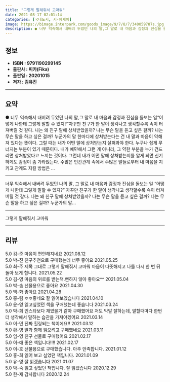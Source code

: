```yaml
---
title: "그렇게 말해줘서 고마워"
date: 2021-08-17 02:01:14
categories: [국내도서, 시-에세이]
image: https://bimage.interpark.com/goods_image/9/7/8/7/340059787s.jpg
description: ● 너무 익숙해서 내버려 두었던 나의 말,그 말로 내 마음과 감정과 진심을 돌보는 일“어떻게 나한테 그렇게 말할 수 있지?”자꾸만 친구가 한 말이 생각나고 생각할수록 속이 터져버릴 것 같다. 나는 왜 친구 말에 상처받았을까? 나는 무슨 말을 듣고 싶은 걸까? 나는 무슨 말을 하고 싶은
---
```


## **정보**

- **ISBN : 9791190299145**
- **출판사 : 피카(Fika)**
- **출판일 : 20201015**
- **저자 : 김유진**

------



## **요약**

●  너무 익숙해서 내버려 두었던 나의 말,그 말로 내 마음과 감정과 진심을 돌보는 일“어떻게 나한테 그렇게 말할 수 있지?”자꾸만 친구가 한 말이 생각나고 생각할수록 속이 터져버릴 것 같다. 나는 왜 친구 말에 상처받았을까? 나는 무슨 말을 듣고 싶은 걸까? 나는 무슨 말을 하고 싶은 걸까? 누군가의 말 한마디에 상처받는다는 건 내 말과 마음이 약해져 있다는 뜻이다. 그럴 때는 내가 어떤 말에 상처받는지 살펴봐야 한다. 누구나 쉽게 무너지는 부분이 있기 때문이다. 내가 예민해서 그런 게 아니라, 그 약한 부분을 누가 건드리면 상처받았다고 느끼는 것이다. 그런데 내가 어떤 말에 상처받는지를 알게 되면 신기하게도 감정이 좀 가라앉는다. 수많은 인간관계 속에서 수많은 말들로부터 내 마음을 지키고 관계도 지킬 방법은 ...

------

너무 익숙해서 내버려 두었던 나의 말,
그 말로 내 마음과 감정과 진심을 돌보는 일
“어떻게 나한테 그렇게 말할 수 있지?”
자꾸만 친구가 한 말이 생각나고 생각할수록 속이 터져버릴 것 같다. 나는 왜 친구 말에 상처받았을까? 나는 무슨 말을 듣고 싶은 걸까? 나는 무슨 말을 하고 싶은 걸까? 누군가의 말... 

------


그렇게 말해줘서 고마워 

------


## **리뷰** 

5.0 김-준 마음이 편안해지네요 2021.08.12 <br/>5.0 박-진 친구추천으로 구매했는데 너무 좋아요 2021.05.25 <br/>5.0 최-주 제목 그대로 그렇게 말해줘서 고마워 마음이 따뜻해지고 나를 다시 한 번 뒤 돌아 보게 합니다. 2021.05.22 <br/>5.0 김-영 마음의 위로를 받는책.뻔하지 않아 좋아요^^ 2021.05.04 <br/>5.0 박-솜 선물용으로 줗아요 2021.04.30 <br/>5.0 백-화 좋아요 2021.04.28 <br/>5.0 홍-림 ㅎㅎ좋네요 잘 읽어보겠습니다 2021.04.10 <br/>5.0 윤-영 읽고싶었던 책을 구매했는데 좋습니다 2021.03.24 <br/>5.0 박-희 인스타보다 재밌을거 같아 구매했어요 저도 막말 잘하는데, 말할때마다 한번더 생각해서 말하는 습관을 가져야겠어요 2021.03.14 <br/>5.0 이-민 진짜 힐링되는 책이에요!! 2021.03.12 <br/>5.0 황-영 딸과 함께 읽으려고 구매했네요 2021.03.11 <br/>5.0 임-영 친구 선물로 구매했어요 2021.02.17 <br/>5.0 이-애 좋은 책입니다!!!! 2021.02.17 <br/>5.0 이-호 선물용으로 구매했습니다. 아주 만족합니다. 2021.01.12 <br/>5.0 홍-희 읽어 보고 싶었던 책입니다. 2021.01.09 <br/>5.0 유-영 잘 읽겠습니다 2021.01.07 <br/>5.0 박-숙 읽고 싶었던 책입니다.
잘 읽겠습니다 2020.12.29 <br/>5.0 한-재 감사합니다 2020.12.24 <br/>